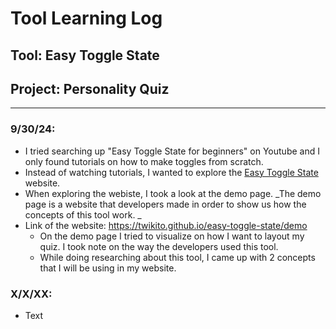 # Tool Learning Log

## Tool: **Easy Toggle State**

## Project: **Personality Quiz**

---

### 9/30/24:
* I tried searching up "Easy Toggle State for beginners" on Youtube and I only found tutorials on how to make toggles from scratch.
* Instead of watching tutorials, I wanted to explore the <a href = "https://twikito.github.io/easy-toggle-state/" > Easy Toggle State </a> website.
* When exploring the webiste, I took a look at the demo page. _The demo page is a website that developers made in order to show us how the concepts of this tool work. _
* Link of the website: https://twikito.github.io/easy-toggle-state/demo 
  * On the demo page I tried to visualize on how I want to layout my quiz. I took note on the way the developers used this tool.
  * While doing researching about this tool, I came up with 2 concepts that I will be using in my website.
  

### X/X/XX:
* Text


<!-- 
* Links you used today (websites, videos, etc)
* Things you tried, progress you made, etc
* Challenges, a-ha moments, etc
* Questions you still have
* What you're going to try next
-->
